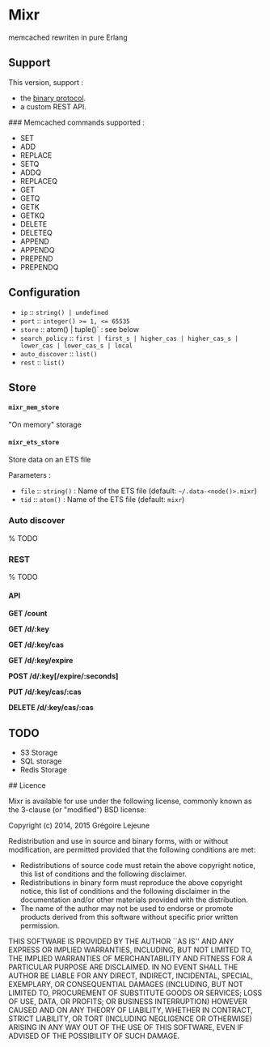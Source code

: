# Mixr

memcached rewriten in pure Erlang

## Support

This version, support :

* the [binary protocol](https://code.google.com/p/memcached/wiki/BinaryProtocolRevamped).
* a custom REST API.

### Memcached commands supported :

* SET
* ADD
* REPLACE
* SETQ
* ADDQ
* REPLACEQ
* GET
* GETQ
* GETK
* GETKQ
* DELETE
* DELETEQ
* APPEND
* APPENDQ
* PREPEND
* PREPENDQ

## Configuration

* `ip` :: `string() | undefined`
* `port` :: `integer() >= 1, <= 65535`
* `store` :: atom() | tuple()` : see below
* `search_policy` :: `first | first_s | higher_cas | higher_cas_s | lower_cas | lower_cas_s | local`
* `auto_discover` :: `list()`
* `rest` :: `list()`

## Store

#### `mixr_mem_store`

"On memory" storage

#### `mixr_ets_store`

Store data on an ETS file

Parameters :

* `file` :: `string()` : Name of the ETS file (default: `~/.data-<node()>.mixr`)
* `tid` :: `atom()` : Name of the ETS file (default: `mixr`)

### Auto discover

% TODO

### REST

% TODO

#### API

**GET /count**

**GET /d/:key**

**GET /d/:key/cas**

**GET /d/:key/expire**

**POST /d/:key[/expire/:seconds]**

**PUT /d/:key/cas/:cas**

**DELETE /d/:key/cas/:cas**

## TODO

* S3 Storage
* SQL storage
* Redis Storage

## Licence

Mixr is available for use under the following license, commonly known as the 3-clause (or "modified") BSD license:

Copyright (c) 2014, 2015 Grégoire Lejeune

Redistribution and use in source and binary forms, with or without modification, are permitted provided that the following conditions are met:

* Redistributions of source code must retain the above copyright notice, this list of conditions and the following disclaimer.
* Redistributions in binary form must reproduce the above copyright notice, this list of conditions and the following disclaimer in the documentation and/or other materials provided with the distribution.
* The name of the author may not be used to endorse or promote products derived from this software without specific prior written permission.

THIS SOFTWARE IS PROVIDED BY THE AUTHOR ``AS IS'' AND ANY EXPRESS OR IMPLIED WARRANTIES, INCLUDING, BUT NOT LIMITED TO, THE IMPLIED WARRANTIES OF MERCHANTABILITY AND FITNESS FOR A PARTICULAR PURPOSE ARE DISCLAIMED. IN NO EVENT SHALL THE AUTHOR BE LIABLE FOR ANY DIRECT, INDIRECT, INCIDENTAL, SPECIAL, EXEMPLARY, OR CONSEQUENTIAL DAMAGES (INCLUDING, BUT NOT LIMITED TO, PROCUREMENT OF SUBSTITUTE GOODS OR SERVICES; LOSS OF USE, DATA, OR PROFITS; OR BUSINESS INTERRUPTION) HOWEVER CAUSED AND ON ANY THEORY OF LIABILITY, WHETHER IN CONTRACT, STRICT LIABILITY, OR TORT (INCLUDING NEGLIGENCE OR OTHERWISE) ARISING IN ANY WAY OUT OF THE USE OF THIS SOFTWARE, EVEN IF ADVISED OF THE POSSIBILITY OF SUCH DAMAGE.
